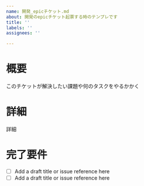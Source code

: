 ```yaml
---
name: 開発_epicチケット.md
about: 開発のepicチケット起票する時のテンプレです
title: ''
labels: ''
assignees: ''

---
```


<!--

- 「tech-flow」プロジェクトに紐づけること
- 「TicketType」には「Epic」を指定すること
- 「Iteration」には「iteration」を指定すること

-->

# 概要
このチケットが解決したい課題や何のタスクをやるかかく

# 詳細
詳細

# 完了要件
- [ ] Add a draft title or issue reference here
- [ ] Add a draft title or issue reference here
